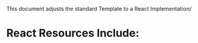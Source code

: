 This document adjusts the standard Template to a React Implementation/

# React Resources Include:

